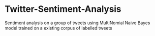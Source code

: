 # Twitter-Sentiment-Analysis
Sentiment analysis on a group of tweets using MultiNomial Naive Bayes model trained on a existing corpus of labelled tweets
